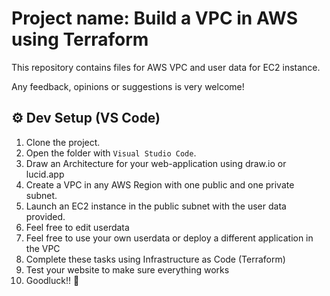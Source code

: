 # Project name: Build a VPC in AWS using Terraform

 
This repository contains files for AWS VPC and user data for EC2 instance. 

Any feedback, opinions or suggestions is very welcome!



## ⚙ Dev Setup (VS Code)

1. Clone the project.
2. Open the folder with ``Visual Studio Code``.
3. Draw an Architecture for your web-application using draw.io or lucid.app
4. Create a VPC in any AWS Region with one public and one private subnet. 
5. Launch an EC2 instance in the public subnet with the user data provided. 
6. Feel free to edit userdata
7. Feel free to use your own userdata or deploy a different application in the VPC
8. Complete these tasks  using Infrastructure as Code (Terraform)
7. Test your website to make sure everything works
5. Goodluck!!
 🙂
